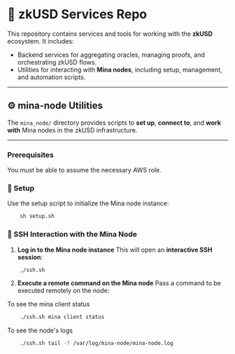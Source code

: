 # 💸 zkUSD Services Repo

This repository contains services and tools for working with the **zkUSD** ecosystem. It includes:
- Backend services for aggregating oracles, managing proofs, and orchestrating zkUSD flows.
- Utilities for interacting with **Mina nodes**, including setup, management, and automation scripts.

---

## ⚙️ mina-node Utilities

The `mina_node/` directory provides scripts to **set up**, **connect to**, and **work with** Mina nodes in the zkUSD infrastructure.

---
### Prerequisites

You must be able to assume the necessary AWS role.

### 🚀 Setup

Use the setup script to initialize the Mina node instance:

```bash
    sh setup.sh
```

### 🔐 SSH Interaction with the Mina Node

1. **Log in to the Mina node instance**
   This will open an **interactive SSH session**:

```bash
    ,/ssh.sh
```


2. **Execute a remote command on the Mina node**
   Pass a command to be executed remotely on the node:

To see the mina client status
```bash
    ./ssh.sh mina client status
```

To see the node's logs
```bash
    ./ssh.sh tail -f /var/log/mina-node/mina-node.log
```


